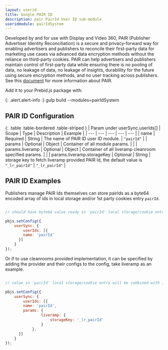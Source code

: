 ```yaml
---
layout: userid
title: Google PAIR ID
description: pair PairId User ID sub-module
useridmodule: pairIdSystem
---
```


Developed by and for use with Display and Video 360, PAIR (Publisher Advertiser Identity Reconciliation) is a secure and privacy-forward way for enabling advertisers and publishers to reconcile their
first-party data for marketing use cases via advanced data encryption methods without the
reliance on third-party cookies. PAIR can help advertisers and publishers maintain control of first-party data while ensuring there is no pooling of data, no leakage of data, no leakage of insights, durablility for the future using secure encryption methods, and no user tracking across publishers.  See this [document](https://services.google.com/fh/files/misc/pair_visual_final_10242022.pdf) for more information about PAIR.

Add it to your Prebid.js package with:

{: .alert.alert-info :}
gulp build --modules=pairIdSystem

## PAIR ID Configuration

{: .table .table-bordered .table-striped }
| Param under userSync.userIds[] | Scope | Type | Description | Example |
| --- | --- | --- | --- | --- |
| name | Required | String | The name of PAIR ID user ID module. | `"pairId"` |
| params | Optional | Object | Container of all module params. |  |
| params.liveramp | Optional | Object | Container of all liveramp cleanroom specified params. |  |
| params.liveramp.storageKey | Optional | String | storage key to fetch liveramp provided PAIR Id, the default value is `"_lr_pairId"` | `"_lr_pairId"` |

## PAIR ID Examples

Publishers manage PAIR Ids themselves can store pairIds as a byte64 encoded array of ids in local storage and/or 1st party cookies entry `pairId`.

```javascript

// should have byte64 value ready in 'pairId' local storage/cookie entry

pbjs.setConfig({
    userSync: {
        userIds: [{
        name: 'pairId'
      }]
    }
});
```

Or if to use cleanrooms provided implementation, it can be specified by adding the provider and their configs to the config, take liveramp as an example.

```javascript

// value in 'pairId' local storage/cookie entry will be combined with ids provided by cleamroom liveramp

pbjs.setConfig({
    userSync: {
        userIds: [{
        name: 'pairId',
        params: {
                liveramp: {
                    storageKey: '_lr_pairId'
                }
            },
      }]
    }
});
```
